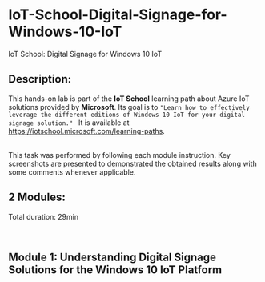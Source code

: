 # IoT-School-Digital-Signage-for-Windows-10-IoT
IoT School: Digital Signage for Windows 10 IoT

## Description:
This hands-on lab is part of the **IoT School** learning path about Azure IoT solutions provided by **Microsoft**. Its goal is to `"Learn how to effectively leverage the different editions of Windows 10 IoT for your digital signage solution." ` It is available at https://iotschool.microsoft.com/learning-paths.        

<br />
This task was performed by following each module instruction. Key screenshots are presented to demonstrated the obtained results along with some comments whenever applicable.    

<br />



## 2 Modules:

Total duration: 29min  

<br />



## Module 1: Understanding Digital Signage Solutions for the Windows 10 IoT Platform


